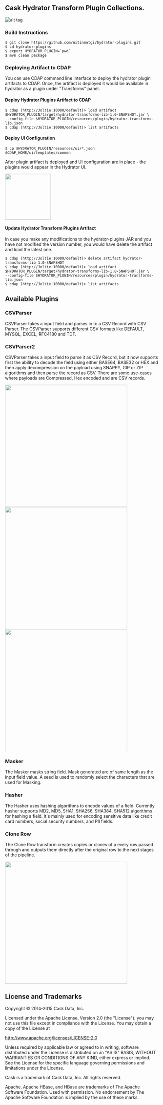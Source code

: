 ## Cask Hydrator Transform Plugin Collections.

![alt tag](https://github.com/nitinmotgi/hydrator-plugins/blob/master/hydrator-transforms-lib/resources/screenshot.png)


### Build Instructions
```
$ git clone https://github.com/nitinmotgi/hydrator-plugins.git
$ cd hydrator-plugins
$ export HYDRATOR_PLUGIN=`pwd`
$ mvn clean package
```

### Deploying Artifact to CDAP

You can use CDAP command line interface to deploy the hydrator plugin artifacts to CDAP. Once, the artifact is deployed it would be available in hydrator as a plugin under "Transforms" panel. 

#### Deploy Hydrator Plugins Artifact to CDAP
```
$ cdap (http://Joltie:10000/default)> load artifact $HYDRATOR_PLUGIN/target/hydrator-transforms-lib-1.0-SNAPSHOT.jar \
--config-file $HYDRATOR_PLUGIN/resources/plugin/hydrator-transforms-lib.json
$ cdap (http://Joltie:10000/default)> list artifacts
```

#### Deploy UI Configuration
```
$ cp $HYDRATOR_PLUGIN/resources/ui/*.json $CDAP_HOME/ui/templates/common
```

After plugin artifact is deployed and UI configuration are in place - the plugins would appear in the Hydrator UI. 

<img src="https://raw.githubusercontent.com/nitinmotgi/hydrator-plugins/master/hydrator-transforms-lib/resources/transform-panel.png" width="150">


#### Update Hydrator Transform Plugins Artifact

In case you make any modifications to the hydrator-plugins JAR and you have not modified the version number, you would have delete the artifact and load the latest one.

```
$ cdap (http://Joltie:10000/default)> delete artifact hydrator-transforms-lib 1.0-SNAPSHOT
$ cdap (http://Joltie:10000/default)> load artifact $HYDRATOR_PLUGIN/target/hydrator-transforms-lib-1.0-SNAPSHOT.jar \
--config-file $HYDRATOR_PLUGIN/resources/plugin/hydrator-transforms-lib.json
$ cdap (http://Joltie:10000/default)> list artifacts
```

## Available Plugins

### CSVParser

CSVParser takes a input field and parses in to a CSV Record with CSV Parser. The CSVParser supports different CSV formats like DEFAULT, MYSQL, EXCEL, RFC4180 and TDF.

### CSVParser2
CSVParser takes a input field to parse it as CSV Record, but it now supports first the ability to decode the field using either BASE64, BASE32 or HEX and then apply decompression on the payload using SNAPPY, GIP or ZIP algorithms and then parse the record as CSV. There are some use-cases where payloads are Compressed, Hex encoded and are CSV records. 


<img src="https://raw.githubusercontent.com/nitinmotgi/hydrator-plugins/master/hydrator-transforms-lib/resources/csvparser2-0.png" width="400"><img src="https://raw.githubusercontent.com/nitinmotgi/hydrator-plugins/master/hydrator-transforms-lib/resources/csvparser2-1.png" width="400"><img src="https://raw.githubusercontent.com/nitinmotgi/hydrator-plugins/master/hydrator-transforms-lib/resources/csvparser2-2.png" width="400">

### Masker
The Masker masks string field. Mask generated are of same length as the input field value. A seed is used to randomly select the characters that are used for Masking. 

### Hasher
The Hasher uses hashing algorithms to encode values of a field. Currently hasher supports MD2, MD5, SHA1, SHA256, SHA384, SHA512 algorithms for hashing a field. It's mainly used for encoding sensitive data like credit card numbers, social security numbers, and PII fields.

### Clone Row 
The Clone Row transform creates copies or clones of a every row passed through and outputs them directly after the original row to the next stages of the pipeline.

<img src="https://raw.githubusercontent.com/nitinmotgi/hydrator-plugins/master/hydrator-transforms-lib/resources/clone-rows.png" width="400">

## License and Trademarks

Copyright © 2014-2015 Cask Data, Inc.

Licensed under the Apache License, Version 2.0 (the "License"); you may not use this file except
in compliance with the License. You may obtain a copy of the License at

http://www.apache.org/licenses/LICENSE-2.0

Unless required by applicable law or agreed to in writing, software distributed under the 
License is distributed on an "AS IS" BASIS, WITHOUT WARRANTIES OR CONDITIONS OF ANY KIND, 
either express or implied. See the License for the specific language governing permissions 
and limitations under the License.

Cask is a trademark of Cask Data, Inc. All rights reserved.

Apache, Apache HBase, and HBase are trademarks of The Apache Software Foundation. Used with
permission. No endorsement by The Apache Software Foundation is implied by the use of these marks.
